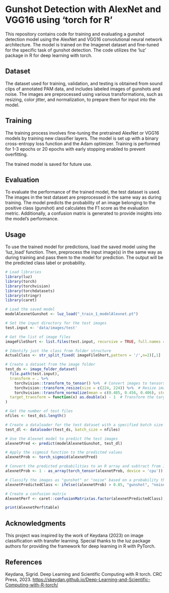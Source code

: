 Gunshot Detection with AlexNet and VGG16 using ‘torch for R’
================

<!-- README.md is generated from README.Rmd. Please edit that file -->

This repository contains code for training and evaluating a gunshot
detection model using the AlexNet and VGG16 convolutional neural network
architecture. The model is trained on the Imagenet dataset and
fine-tuned for the specific task of gunshot detection. The code utilizes
the ‘luz’ package in R for deep learning with torch.

## Dataset

The dataset used for training, validation, and testing is obtained from
sound clips of annotated PAM data, and includes labeled images of
gunshots and noise. The images are preprocessed using various
transformations, such as resizing, color jitter, and normalization, to
prepare them for input into the model.

## Training

The training process involves fine-tuning the pretrained AlexNet or
VGG16 models by training new classifier layers. The model is set up with
a binary cross-entropy loss function and the Adam optimizer. Training is
performed for 1-3 epochs or 20 epochs with early stopping enabled to
prevent overfitting.

The trained model is saved for future use.

## Evaluation

To evaluate the performance of the trained model, the test dataset is
used. The images in the test dataset are preprocessed in the same way as
during training. The model predicts the probability of an image
belonging to the positive class (gunshot) and calculates the F1 score as
the evaluation metric. Additionally, a confusion matrix is generated to
provide insights into the model’s performance.

## Usage

To use the trained model for predictions, load the saved model using the
‘luz_load’ function. Then, preprocess the input image(s) in the same way
as during training and pass them to the model for prediction. The output
will be the predicted class label or probability.

``` r
# Load libraries
library(luz)
library(torch)
library(torchvision)
library(torchdatasets)
library(stringr)
library(caret)

# Load the saved model
modelAlexnetGunshot <- luz_load("_train_1_modelAlexnet.pt")

# Set the input directory for the test images
test.input <- 'data/images/test'

# Get the list of image files
imageFileShort <- list.files(test.input, recursive = TRUE, full.names = FALSE)

# Identify just the class from folder structure
ActualClass <- str_split_fixed( imageFileShort,pattern = '/',n=2)[,1]

# Create a dataset from the image folder
test_ds <- image_folder_dataset(
  file.path(test.input),
  transform = . %>%
    torchvision::transform_to_tensor() %>%  # Convert images to tensors
    torchvision::transform_resize(size = c(224, 224)) %>%  # Resize images to 224x224 pixels
    torchvision::transform_normalize(mean = c(0.485, 0.456, 0.406), std = c(0.229, 0.224, 0.225)),  # Normalize the image tensor
  target_transform = function(x) as.double(x) - 1  # Transform the target variable to be zero-based
)

# Get the number of test files
nfiles <- test_ds$.length()

# Create a dataloader for the test dataset with a specified batch size
test_dl <- dataloader(test_ds, batch_size = nfiles)

# Use the Alexnet model to predict the test images
alexnetPred <- predict(modelAlexnetGunshot, test_dl)

# Apply the sigmoid function to the predicted values
alexnetProb <- torch_sigmoid(alexnetPred)

# Convert the predicted probabilities to an R array and subtract from 1
alexnetProb <- 1 - as_array(torch_tensor(alexnetProb, device = 'cpu'))

# Classify the images as "gunshot" or "noise" based on a probability threshold
alexnetPredictedClass <- ifelse((alexnetProb) > 0.85, "gunshot", "noise")

# Create a confusion matrix
AlexnetPerf <- caret::confusionMatrix(as.factor(alexnetPredictedClass),as.factor(ActualClass), mode='everything')

print(AlexnetPerf$table)
```

## Acknowledgments

This project was inspired by the work of Keydana (2023) on image
classification with transfer learning. Special thanks to the luz package
authors for providing the framework for deep learning in R with PyTorch.

## References

Keydana, Sigrid. Deep Learning and Scientific Computing with R torch.
CRC Press, 2023.
<https://skeydan.github.io/Deep-Learning-and-Scientific-Computing-with-R-torch/>
